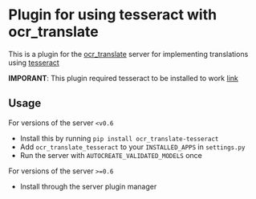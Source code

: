 # Plugin for using tesseract with ocr_translate

This is a plugin for the [ocr_translate](https://github.com/Crivella/ocr_translate) server for implementing translations using [tesseract](https://tesseract-ocr.github.io/)

**IMPORANT**: This plugin required tesseract to be installed to work [link](https://tesseract-ocr.github.io/tessdoc/Installation.html)

## Usage

For versions of the server `<v0.6`

- Install this by running `pip install ocr_translate-tesseract`
- Add `ocr_translate_tesseract` to your `INSTALLED_APPS` in `settings.py`
- Run the server with `AUTOCREATE_VALIDATED_MODELS` once

For versions of the server `>=0.6`

- Install through the server plugin manager
